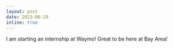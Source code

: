 ```yaml
---
layout: post
date: 2023-06-19
inline: true
---
```


I am starting an internship at Waymo! Great to be here at Bay Area!
